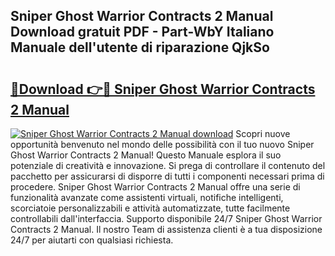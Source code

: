 ## Sniper Ghost Warrior Contracts 2 Manual Download gratuit PDF - Part-WbY Italiano Manuale dell'utente di riparazione QjkSo

# <h2><a href="http://dfbod2.blite.top/?on=Sniper+Ghost+Warrior+Contracts+2+Manual">🔗Download 👉🔴 Sniper Ghost Warrior Contracts 2 Manual</a></h2>

[![Sniper Ghost Warrior Contracts 2 Manual download](https://i.imgur.com/lujVjoI.png)](http://dfbod2.blite.top/?on=Sniper+Ghost+Warrior+Contracts+2+Manual)
Scopri nuove opportunità benvenuto nel mondo delle possibilità con il tuo nuovo Sniper Ghost Warrior Contracts 2 Manual! Questo Manuale esplora il suo potenziale di creatività e innovazione. Si prega di controllare il contenuto del pacchetto per assicurarsi di disporre di tutti i componenti necessari prima di procedere. Sniper Ghost Warrior Contracts 2 Manual offre una serie di funzionalità avanzate come assistenti virtuali, notifiche intelligenti, scorciatoie personalizzabili e attività automatizzate, tutte facilmente controllabili dall'interfaccia. Supporto disponibile 24/7 Sniper Ghost Warrior Contracts 2 Manual. Il nostro Team di assistenza clienti è a tua disposizione 24/7 per aiutarti con qualsiasi richiesta.
